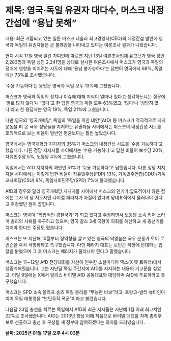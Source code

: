 # **제목: 영국·독일 유권자 대다수, 머스크 내정간섭에 “용납 못해”**

  내용: 최근 거듭되고 있는 일론 머스크 테슬라 최고경영자(CEO)의 내정간섭 발언에 영국과 독일의 유권자들은 큰 불쾌감을 나타내고 있다는 여론조사 결과가 나왔습니다.

현지 시각 17일 영국 일간 가디언에 따르면 지난 13일 여론조사업체 유고브가 영국 성인 2,283명과 독일 성인 2,241명을 상대로 실시한 여론조사에서 머스크가 영국과 독일의 정치에 영향을 미치려는 시도에 대해 ‘용납 불가능하다’는 답변이 영국에서 68%, 독일에선 73%로 조사됐습니다.

‘수용 가능하다’는 응답은 영국과 독일 모두 13%에 그쳤습니다.

머스크가 영국과 독일의 정치나 이슈에 대해 지식이 얼마나 있다고 생각하느냐는 질문에 ‘별로 많지 않다’나 ‘없다’고 한 답은 영국과 독일 모두 63%였고, ‘많다’나 ‘상당히 많다’라고 한 응답자는 영국 19%, 독일 21%에 그쳤습니다.

다만 영국의 ‘영국개혁당’, 독일의 ‘독일을 위한 대안’(AfD) 등 머스크가 적극적으로 지지운동을 펴 온 극우 정당들을 지지하는 유권자들 사이에서는 머스크의 내정간섭 시도를 호의적으로 보는 비율이 일반인 평균보다는 훨씬 높았습니다.

영국에서는 영국개혁당 지지자의 35%가 머스크의 내정간섭 시도를 ‘수용 가능하다’고 했습니다. 다른 정당 지지자들 사이에서는 ‘수용 가능하다’고 답한 비율이 보수당 20%, 자유민주당 5%, 노동당 4%에 그쳤습니다.

독일에서는 AfD 지지자의 과반인 51%가 ‘수용 가능하다’고 답했습니다. 다른 정당 지지자들 사이에서는 이렇게 답한 비율이 자유민주당(FDP) 13%, 기독민주연합(CDU)/기독교사회당(CSU) 9%, 독일사회민주당(SPD) 7%에 불과했습니다.

AfD의 경우와 달리 영국개혁당 지지자들 사이에서 머스크의 인기가 압도적이지 않은 점에는 그가 이 당 지도자인 나이절 패라지가 자질이 없다며 당대표직에서 물러나야 한다고 주장했던 점이 꼽힙니다.

머스크는 영국이 “폭압적인 경찰국가”가 되고 있다고 주장하면서 노동당 소속 키어 스타머 총리의 사퇴를 촉구하고 있으며, 영국 찰스 3세 국왕이 의회를 해산하고 새 총선거를 치러야 한다는 주장도 폈습니다.

머스크는 또 지난해 10월부터 징역형을 살고 있는 영국의 악명높은 극우 운동가 토미 로빈슨을 즉각 석방하라고 촉구했습니다. 다만 패라지 대표는 로빈슨 석방에 반대하는 입장을 밝혔으며 그 후 머스크는 패라지가 물러나야 한다고 말했습니다.

머스크는 11∼12일 AfD 전당대회를 자신이 인수한 소셜미디어 엑스(X·옛 트위터)에서 생중계해줬습니다. 그는 지난달 독일 주간지에 AfD를 지지하는 내용의 기고문을 실었고, 이달 9일에는 X에서 알리스 바이델 AfD 공동대표와 대담하며 AfD에 투표하라고 촉구했습니다.

머스크는 SPD 소속 올라프 숄츠 독일 총리를 “무능한 바보”라고, 프랑크-발터 슈타인마이어 독일 대통령을 “반민주적 폭군”이라고 불렀습니다.

다음달 23일 총선을 치르는 독일에서 AfD의 최근 지지율은 지난해 1월 이래 최고치인 22%로 조사됐습니다. AfD는 2013년 창당 이래 처음으로 바이델 대표를 자체 총리후보로 선출하고 총선 후 구성될 새 정부에 참여하겠다는 의지를 드러냈습니다.

  **날짜: 2025년 01월 17일 오후 4시 03분**